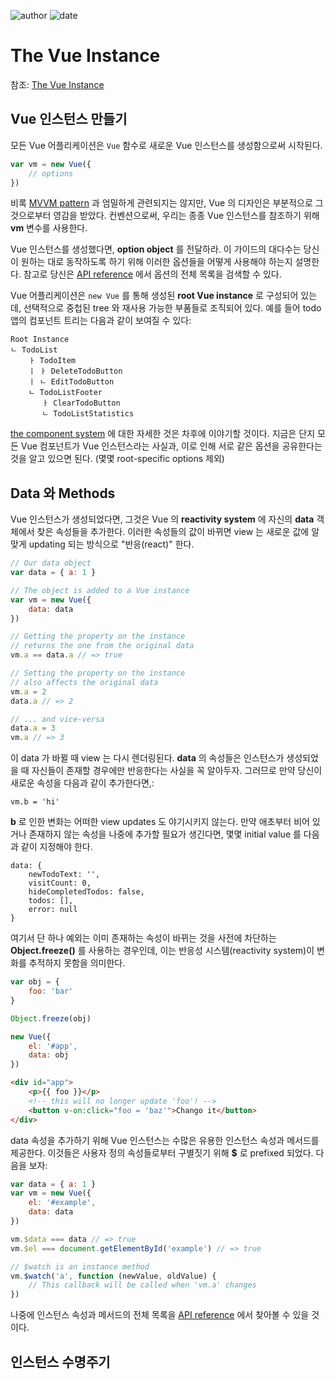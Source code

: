 
![author](https://img.shields.io/badge/author-daesungRa-lightgray.svg?style=flat-square)
![date](https://img.shields.io/badge/date-190905-lightgray.svg?style=flat-square)

# The Vue Instance

참조: [The Vue Instance](https://vuejs.org/v2/guide/instance.html)

## Vue 인스턴스 만들기

모든 Vue 어플리케이션은 ```Vue``` 함수로 새로운 Vue 인스턴스를 생성함으로써 시작된다.

```javascript
var vm = new Vue({
    // options
})
```

비록 [MVVM pattern](https://en.wikipedia.org/wiki/Model_View_ViewModel) 과 엄밀하게 관련되지는 않지만, Vue 의 디자인은 부분적으로 그것으로부터 영감을 받았다.
컨벤션으로써, 우리는 종종 Vue 인스턴스를 참조하기 위해 **vm** 변수를 사용한다.

Vue 인스턴스를 생성했다면, **option object** 를 전달하라.
이 가이드의 대다수는 당신이 원하는 대로 동작하도록 하기 위해 이러한 옵션들을 어떻게 사용해야 하는지 설명한다.
참고로 당신은 [API reference](https://vuejs.org/v2/api/#Options-Data) 에서 옵션의 전체 목록을 검색할 수 있다.

Vue 어플리케이션은 ```new Vue``` 를 통해 생성된 **root Vue instance** 로 구성되어 있는데,
선택적으로 중첩된 tree 와 재사용 가능한 부품들로 조직되어 있다.
예를 들어 todo 앱의 컴포넌트 트리는 다음과 같이 보여질 수 있다:

```text
Root Instance
ㄴ TodoList
    ㅏ TodoItem
    ㅣ ㅏ DeleteTodoButton
    ㅣ ㄴ EditTodoButton
    ㄴ TodoListFooter
       ㅏ ClearTodoButton
       ㄴ TodoListStatistics
```

[the component system]() 에 대한 자세한 것은 차후에 이야기할 것이다.
지금은 단지 모든 Vue 컴포넌트가 Vue 인스턴스라는 사실과, 이로 인해 서로 같은 옵션을 공유한다는 것을 알고 있으면 된다.
(몇몇 root-specific options 제외)

## Data 와 Methods

Vue 인스턴스가 생성되었다면, 그것은 Vue 의 **reactivity system** 에 자신의 **data** 객체에서 찾은 속성들을 추가한다.
이러한 속성들의 값이 바뀌면 view 는 새로운 값에 알맞게 updating 되는 방식으로 "반응(react)" 한다.

```javascript
// Our data object
var data = { a: 1 }

// The object is added to a Vue instance
var vm = new Vue({
    data: data
})

// Getting the property on the instance
// returns the one from the original data
vm.a == data.a // => true

// Setting the property on the instance
// also affects the original data
vm.a = 2
data.a // => 2

// ... and vice-versa
data.a = 3
vm.a // => 3
```

이 data 가 바뀔 때 view 는 다시 렌더링된다.
**data** 의 속성들은 인스턴스가 생성되었을 때 자신들이 존재할 경우에만 반응한다는 사실을 꼭 알아두자.
그러므로 만약 당신이 새로운 속성을 다음과 같이 추가한다면,:

```text
vm.b = 'hi'
```

**b** 로 인한 변화는 어떠한 view updates 도 야기시키지 않는다.
만약 애초부터 비어 있거나 존재하지 않는 속성을 나중에 추가할 필요가 생긴다면, 몇몇 initial value 를 다음과 같이 지정해야 한다.

```text
data: {
    newTodoText: '',
    visitCount: 0,
    hideCompletedTodos: false,
    todos: [],
    error: null
}
```

여기서 단 하나 예외는 이미 존재하는 속성이 바뀌는 것을 사전에 차단하는 **Object.freeze()** 를 사용하는 경우인데,
이는 반응성 시스템(reactivity system)이 변화를 추적하지 못함을 의미한다.

```javascript
var obj = {
    foo: 'bar'
}

Object.freeze(obj)

new Vue({
    el: '#app',
    data: obj
})
```

```html
<div id="app">
    <p>{{ foo }}</p>
    <!-- this will no longer update 'foo'! -->
    <button v-on:click="foo = 'baz'">Chango it</button>
</div>
```

data 속성을 추가하기 위해 Vue 인스턴스는 수많은 유용한 인스턴스 속성과 메서드를 제공한다.
이것들은 사용자 정의 속성들로부터 구별짓기 위해 **$** 로 prefixed 되었다. 다음을 보자:

```javascript
var data = { a: 1 }
var vm = new Vue({
    el: '#example',
    data: data
})

vm.$data === data // => true
vm.$el === document.getElementById('example') // => true

// $watch is an instance method
vm.$watch('a', function (newValue, oldValue) {
    // This callback will be called when 'vm.a' changes
})
```

나중에 인스턴스 속성과 메서드의 전체 목록을 [API reference](https://vuejs.org/v2/api/#Instance-Properties) 에서 찾아볼 수 있을 것이다.

## 인스턴스 수명주기


